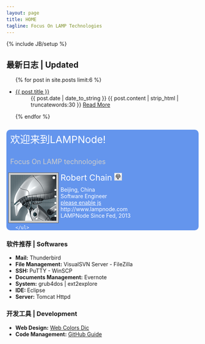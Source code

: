 ```yaml
---
layout: page
title: HOME
tagline: Focus On LAMP Technologies
---
```

{% include JB/setup %}

<div class="contentMainBox">
<h2>最新日志 | Updated</h2>
<ul class="lastUpdated">
    {% for post in site.posts limit:6 %}
     <li><dl class="lastUpdatedItem">
       <dt> <a class="lastUpdatedTitle"  href="{{ BASE_PATH }}{{ post.url }}">{{ post.title }}</a></dt>
       <dd> <span class="lastUpdatedDate">{{ post.date | date_to_string }}</span> 
            {{ post.content | strip_html | truncatewords:30 }}
            <a href="{{ post.url }}">Read More</a></dd>
      </dl></li>
    {% endfor %}
</ul>
</div>

<div class="contentMainBox">

<div class="contentMainBoxItem" style="margin-top:20px;background-color:#6495ED;color:#ffffff;border-radius: 10px">
	<p style="clear:both;font-size:26px;color:#ffffff;padding:5px 10px;">欢迎来到LAMPNode!</p>
        <p style="clear:both;font-size:18px;color:#cccccc;padding:0px 10px;">Focus On LAMP technologies</p>
	<img src="/images/gravatar_120.png" width="120px" height="120px" style="float:left;background-color:#cccccc;border:1px solid #555555;padding:5px;margin:0px 5px"/>
	<ul>
		<li style="font-size:22px;padding-bottom:10px;">Robert Chain <a href="/atom.xml"><img src="/images/radio_icon.png" /></a></li>
                <li>Beijing, China</li>
                <li>Software Engineer</li>
		<li><a href="#" style="color:#ffffff"><span class="jt_authorEmail">please enable js</span></a></li>
		<li>http://www.lampnode.com</li>
                <li>LAMPNode Since Fed, 2013</li>
                
	</ul>
</div>
<div class="contentMainBoxItem" >
<h3>软件推荐 | Softwares </h3>
<ul>
	<li> <b>Mail:</b> Thunderbird</li>
	<li> <b>File Management:</b> VisualSVN Server - FileZilla</li>
	<li> <b>SSH: </b>PuTTY - WinSCP</li>
	<li> <b>Documents Management:</b> Evernote</li>
	<li> <b>System:</b> grub4dos | ext2explore</li>
	<li> <b>IDE: </b>Eclipse</li>
	<li> <b>Server:</b> Tomcat Httpd</li>
</ul>
</div>

<div class="contentMainBoxItem" >
<h3>开发工具 | Development</h3>
<ul>
	<li><b>Web Design:</b> <a href="/library/colors.html">Web Colors Dic</a></li>
	<li><b>Code Management:</b> <a href="/library/github.html">GitHub Guide</a></li>
</ul>
</div>

</div>

